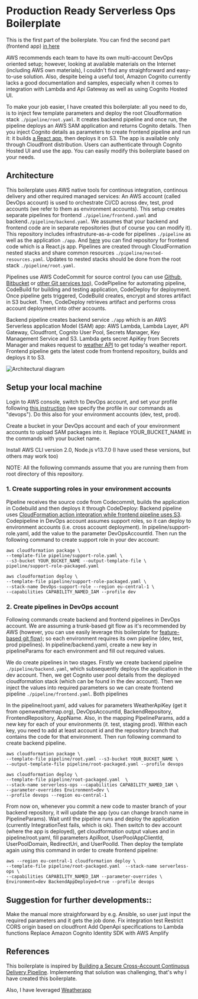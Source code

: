 # Production Ready Serverless Ops Boilerplate

This is the first part of the boilerplate. You can find the second part (frontend app) [in here](https://github.com/azarboon/serverless-ops-frontend)

AWS recommends each team to have its own multi-account DevOps oriented setup; however, looking at available materials on the Internet (including AWS own materials), I couldn't find any straighforward and easy-to-use solution. Also, despite being a useful tool, Amazon Cognito currently lacks a good documentation and samples, especially when it comes to integration with Lambda and Api Gateway as well as using Cognito Hosted UI. 

To make your job easier, I have created this boilerplate: all you need to do, is to inject few template parameters and deploy the root Cloudformation stack `./pipeline/root.yaml`. It creates backend pipeline and once run, the pipeline deploys an AWS SAM application and returns Cognito details. Then you inject Cognito details as parameters to create frontend pipeline and run it: it builds [a React app](https://github.com/azarboon/serverless-ops-frontend), then deploys it on S3. The app is available only through Cloudfront distribution. Users can authenticate through Cognito Hosted UI and use the app. You can easily modify this boilerplate based on your needs.


## Architecture

This boilerplate uses AWS native tools for continous integration, continous delivery and other required managed services: An AWS account (called DevOps account) is used to orchestrate CI/CD across dev, test, prod accounts (we refer to them as environment accounts). This setup creates separate pipelines for frontend  `./pipeline/frontend.yaml` and backend`./pipeline/backend.yaml`. We assumes that your backend and frontend code are in separate repositories (but of course you can modify it). This repository includes infrastruture-as-a-code for pipelines `./pipeline` as well as the application `./app`. And [here](https://github.com/azarboon/serverless-ops-frontend) you can find repository for frontend code which is a React.js app. Pipelines are created through CloudFormation nested stacks and share common resources `./pipeline/nested-resources.yaml`.  Updates to nested stacks should be done from the root stack `./pipeline/root.yaml`.

Pipelines use AWS CodeCommit for source control (you can use [Github](https://docs.aws.amazon.com/codepipeline/latest/userguide/action-reference-GitHub.html), [Bitbucket](https://docs.aws.amazon.com/codepipeline/latest/userguide/connections.html) or [other Git services too](https://aws.amazon.com/quickstart/architecture/git-to-s3-using-webhooks/)), CodePipeline for automating pipeline, CodeBuild for building and testing application, CodeDeploy for deployment. Once pipeline gets triggered, CodeBuild creates, encrypt and stores artifact in S3 bucket. Then, CodeDeploy retrieves artifact and performs cross account deployment into other accounts. 


Backend pipeline creates backend service `./app` which is an AWS Serverless application Model (SAM) app: AWS Lambda, Lambda Layer, API Gateway, Cloudfront, Cognito User Pool, Secrets Manager, Key Management Service and S3. Lambda gets secret ApiKey from Secrets Manager and makes request to [weather API](https://openweathermap.org/api) to get today's weather report. Frontend pipeline gets the latest code from frontend repository, builds and deploys it to S3. 


![Architectural diagram](https://user-images.githubusercontent.com/21277296/77357787-63101b80-6d51-11ea-8a4a-6ea556f4e354.jpg)


## Setup your local machine


Login to AWS console, switch to DevOps account, and set your profile following [this instruction](https://docs.aws.amazon.com/cli/latest/userguide/cli-configure-profiles.html) (we specify the profile in our commands as "devops"). Do this also for your environment accounts (dev, test, prod).

Create a bucket in your DevOps account and each of your environment accounts to upload SAM packages into it. Replace YOUR_BUCKET_NAME in the commands with your bucket name. 


Install AWS CLI version 2.0, Node.js v13.7.0 (I have used these versions, but others may work too)


NOTE: All the following commands assume that you are running them from root directory of this repository.


### 1. Create supporting roles in your environment accounts 

Pipeline receives the source code from Codecommit, builds the application in Codebuild and then deploys it through CodeDeploy: Backend pipeline uses [CloudFormation action integration while frontend pipeline uses S3](https://docs.aws.amazon.com/codepipeline/latest/userguide/integrations-action-type.html#integrations-deploy).
Codepipeline in DevOps account assumes support roles, so it can deploy to environment accounts (i.e. cross account deployment). In pipeline/support-role.yaml, add the value to the parameter DevOpsAccountId.  Then run the following command to create support role in your dev account:

    aws cloudformation package \
    --template-file pipeline/support-role.yaml \
    --s3-bucket YOUR_BUCKET_NAME --output-template-file \
    pipeline/support-role-packaged.yaml 

    aws cloudformation deploy \
    --template-file pipeline/support-role-packaged.yaml \
    --stack-name DevOps-support-role --region eu-central-1 \
    --capabilities CAPABILITY_NAMED_IAM --profile dev


### 2. Create pipelines in DevOps account

Following commands create backend and frontend pipelines in DevOps account. We are assuming a trunk-based git flow as it's recommended by AWS (however, you can use easily leverage this boilerplate for [feature-based git flow](https://aws.amazon.com/blogs/devops/implementing-gitflow-using-aws-codepipeline-aws-codecommit-aws-codebuild-and-aws-codedeploy/)); so each environment requires its own pipeline (dev, test, prod pipelines). In pipeline/backend.yaml, create a new key in pipelineParams for each environment and fill out required values. 

We do create pipelines in two stages. Firstly we create backend pipeline `./pipeline/backend.yaml`, which subsequently deploys the application in the dev account. Then, we get Cognito user pool details from the deployed cloudformation stack (which can be found in the dev account). Then we inject the values into required parameters so we can create frontend pipeline `./pipeline/frontend.yaml`. Both pipelines

In the pipeline/root.yaml, add values for parameters WeatherApiKey (get it from openweathermap.org), DevOpsAccountId, BackendRepository, FrontendRepository, AppName. Also, in the mapping PipelineParams, add a new key for each of your environments (it. test, staging prod). Within each key, you need to add at least account id and the repository branch that contains the code for that environment. Then run following command to create backend pipeline. 


    aws cloudformation package \
    --template-file pipeline/root.yaml --s3-bucket YOUR_BUCKET_NAME \
    --output-template-file pipeline/root-packaged.yaml --profile devops

    aws cloudformation deploy \
    --template-file pipeline/root-packaged.yaml  \
    --stack-name serverless-ops --capabilities CAPABILITY_NAMED_IAM \
    --parameter-overrides Environment=dev \
    --profile devops --region eu-central-1 


From now on, whenever you commit a new code to master branch of your backend repository, it will update the app (you can change branch name in PipelineParams). Wait until the pipeline runs and deploy the application (currently IntegrationTest fails, which is ok). Then switch to dev account (where the app is deployed), get cloudformation output values and in pipeline/root.yaml, fill parameters ApiRoot, UserPoolAppClientId, UserPoolDomain, RedirectUri, and UserPoolId. Then deploy  the template again using this command in order to create frontend pipeline: 



    aws --region eu-central-1 cloudformation deploy \
    --template-file pipeline/root-packaged.yaml  --stack-name serverless-ops \
    --capabilities CAPABILITY_NAMED_IAM --parameter-overrides \
    Environment=dev BackendAppDeployed=true --profile devops   


## Suggestion for further developments::

Make the manual more straighforward by e.g. Ansible, so user just input the required parameters and it gets the job done.
Fix integration test
Restrict CORS origin based on cloudfront
Add OpenApi specifications to Lambda functions
Replace Amazon Cognito Identity SDK with AWS Amplify




## References

This boilerplate is inspired by [Building a Secure Cross-Account Continuous Delivery Pipeline](https://aws.amazon.com/blogs/devops/aws-building-a-secure-cross-account-continuous-delivery-pipeline/). Implementing that solution was challenging, that's why I have created this boilerplate.

    
Also, I have leveraged [Weatherapp](https://github.com/mrako/weatherapp)

    

